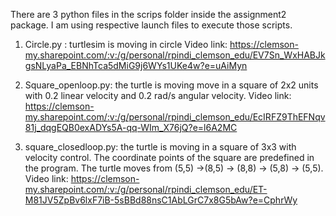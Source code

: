 There are 3 python files in the scrips folder inside the assignment2 package. I am using respective launch files to execute those scripts.

1. Circle.py : turtlesim is moving in circle 
   Video link: https://clemson-my.sharepoint.com/:v:/g/personal/rpindi_clemson_edu/EV7Sn_WxHABJkgsNLyaPa_EBNhTca5dMiG9j6WYs1UKe4w?e=uAiMyn
   
2. Square_openloop.py: the turtle is moving move in a square of 2x2 units with 0.2 linear
  velocity and 0.2 rad/s angular velocity.
  Video link: https://clemson-my.sharepoint.com/:v:/g/personal/rpindi_clemson_edu/EcIRFZ9ThEFNqv81j_dqgEQB0exADYs5A-qq-WIm_X76jQ?e=l6A2MC
  
3. square_closedloop.py: the turtle is moving in a square of 3x3 with velocity control.
   The coordinate points of the square are predefined in the program. The turtle moves from
  (5,5) ->(8,5) -> (8,8) -> (5,8) -> (5,5).
    Video link: https://clemson-my.sharepoint.com/:v:/g/personal/rpindi_clemson_edu/ET-M81JV5ZpBv6lxF7iB-5sBBd88nsC1AbLGrC7x8G5bAw?e=CphrWy


